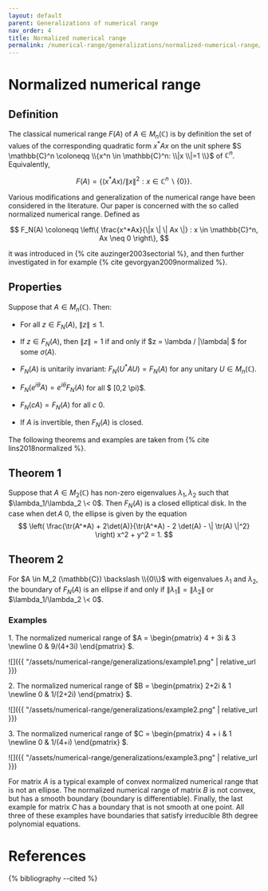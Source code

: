 ```yaml
---
layout: default
parent: Generalizations of numerical range
nav_order: 4
title: Normalized numerical range
permalink: /numerical-range/generalizations/normalized-numerical-range/
---
```

# Normalized numerical range

## Definition

The classical numerical range $F(A)$ of $A\in M_n(\mathbb{C})$ is by
definition the set of values of the corresponding quadratic form $x^*Ax$
on the unit sphere $S \mathbb{C}^n \coloneqq \\{x^n \in \mathbb{C}^n: \\|x \\|=1 \\}$ of $\mathbb{C}^n$.
Equivalently,

$$
 F(A) = \left\{ (x^*Ax) / \|x\|^2 : x \in \mathbb{C}^n \backslash \{ 0 \} \right\}.
$$

Various modifications and generalization of the numerical range
have been considered in the literature. Our paper is concerned with the
so called normalized numerical range. Defined as

$$ F_N(A) \coloneqq \left\{ \frac{x^*Ax}{\|x \| \| Ax \|} : x \in \mathbb{C}^n, Ax \neq 0 \right\},
$$

it was introduced in {% cite auzinger2003sectorial %},
and then further investigated in for example
{% cite gevorgyan2009normalized %}.

## Properties

Suppose that $A \in M_n(\mathbb{C})$. Then:

  - For all $z \in F_N(A)$, $\|z\| \le 1$.

  - If $z \in F_N(A)$, then $\|z\| = 1$ if and only if $z = \lambda / \|\lambda\| $ for some $\sigma(A)$.

  - $F_N(A)$ is unitarily invariant: $F_N(U^*AU)=F_N(A)$ for any unitary
    $U\in M_n(\mathbb{C})$.

  - $F_N(e^{i\theta}A) = e^{i\theta} F_N(A)$ for all $ \[0,2 \pi)$.

  - $F_N(cA) = F_N(A)$ for all $c \> 0$.

  - If $A$ is invertible, then $F_N(A)$ is closed.

The following theorems and examples are taken from
{% cite lins2018normalized %}.

## Theorem 1

Suppose that $A \in M_2(\mathbb{C})$ has non-zero eigenvalues
$\lambda_1, \lambda_2$ such that $\lambda_1/\lambda_2 \< 0$. Then
$F_N(A)$ is a closed elliptical disk. In the case when $\det A \> 0$, the
ellipse is given by the equation
$$
\left( \frac{\tr(A^*A) + 2\det(A)}{\tr(A^*A) - 2 \det(A) - \| \tr(A) \|^2} \right) x^2 + y^2 = 1.
$$

## Theorem 2

For $A \in M_2 (\mathbb{C}) \backslash \\{0\\}$ with eigenvalues
$\lambda_1$ and $\lambda_2$, the boundary of $F_N(A)$ is an ellipse if
and only if $\|\lambda_1\| = \|\lambda_2\|$ or $\lambda_1/\lambda_2
\< 0$.

### Examples

1\. The normalized numerical range of $A = \begin{pmatrix} 4 + 3i & 3 \newline 0  & 9/(4+3i) \end{pmatrix}
$.

![]({{ "/assets/numerical-range/generalizations/example1.png" | relative_url }})

2\. The normalized numerical range of $B = \begin{pmatrix} 2+2i & 1 \newline 0  & 1/(2+2i) \end{pmatrix}
$.

![]({{ "/assets/numerical-range/generalizations/example2.png" | relative_url }})

3\. The normalized numerical range of $C = \begin{pmatrix} 4 + i & 1 \newline 0  & 1/(4+i) \end{pmatrix}
$.

![]({{ "/assets/numerical-range/generalizations/example3.png" | relative_url }})

For matrix $A$ is a typical example of convex normalized numerical range
that is not an ellipse. The normalized numerical range of matrix $B$ is
not convex, but has a smooth boundary (boundary is differentiable).
Finally, the last example for matrix $C$ has a boundary that is not
smooth at one point. All three of these examples have boundaries that
satisfy irreducible 8th degree polynomial equations.

# References

{% bibliography --cited %}
